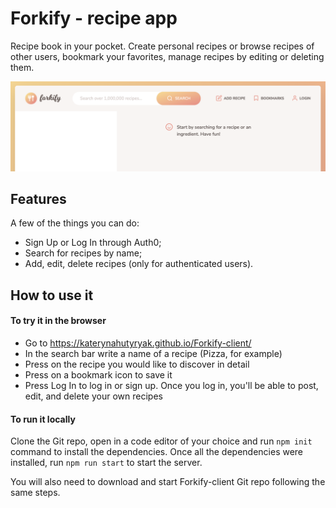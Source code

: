 # Forkify - recipe app
Recipe book in your pocket. Create personal recipes or browse recipes of other users, bookmark your favorites, manage recipes by editing or deleting them.

![app screenshot](https://github.com/katerynaHutyryak/Forkify-server/blob/main/Screenshot%202023-08-30%20at%2014.15.16.png) 

## Features
A few of the things you can do:
* Sign Up or Log In through Auth0;
* Search for recipes by name;
* Add, edit, delete recipes (only for authenticated users).


## How to use it
#### To try it in the browser
* Go to https://katerynahutyryak.github.io/Forkify-client/
* In the search bar write a name of a recipe (Pizza, for example)
* Press on the recipe you would like to discover in detail
* Press on a bookmark icon to save it
* Press Log In to log in or sign up. Once you log in, you'll be able to post, edit, and delete your own recipes

#### To run it locally
Clone the Git repo, open in a code editor of your choice and run `npm init` command to install the dependencies.
Once all the dependencies were installed, run `npm run start` to start the server.

You will also need to download and start Forkify-client Git repo following the same steps.




